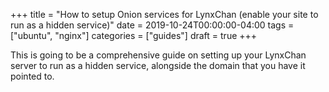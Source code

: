 +++
title = "How to setup Onion services for LynxChan (enable your site to run as a hidden service)"
date = 2019-10-24T00:00:00-04:00
tags = ["ubuntu", "nginx"]
categories = ["guides"]
draft = true
+++

This is going to be a comprehensive guide on setting up your
LynxChan server to run as a hidden service, alongside the domain
that you have it pointed to.